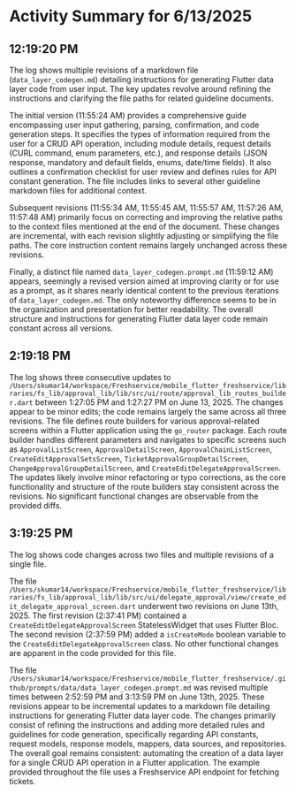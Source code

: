 # Activity Summary for 6/13/2025

## 12:19:20 PM
The log shows multiple revisions of a markdown file (`data_layer_codegen.md`) detailing instructions for generating Flutter data layer code from user input.  The key updates revolve around refining the instructions and clarifying the file paths for related guideline documents.

The initial version (11:55:24 AM) provides a comprehensive guide encompassing user input gathering, parsing, confirmation, and code generation steps.  It specifies the types of information required from the user for a CRUD API operation, including module details, request details (CURL command, enum parameters, etc.), and response details (JSON response, mandatory and default fields, enums, date/time fields). It also outlines a confirmation checklist for user review and defines rules for API constant generation.  The file includes links to several other guideline markdown files for additional context.

Subsequent revisions (11:55:34 AM, 11:55:45 AM, 11:55:57 AM, 11:57:26 AM, 11:57:48 AM) primarily focus on correcting and improving the relative paths to the context files mentioned at the end of the document.  These changes are incremental, with each revision slightly adjusting or simplifying the file paths.  The core instruction content remains largely unchanged across these revisions.

Finally, a distinct file named `data_layer_codegen.prompt.md` (11:59:12 AM) appears, seemingly a revised version aimed at improving clarity or for use as a prompt, as it shares nearly identical content to the previous iterations of `data_layer_codegen.md`.  The only noteworthy difference seems to be in the organization and presentation for better readability. The overall structure and instructions for generating Flutter data layer code remain constant across all versions.


## 2:19:18 PM
The log shows three consecutive updates to `/Users/skumar14/workspace/Freshservice/mobile_flutter_freshservice/libraries/fs_lib/approval_lib/lib/src/ui/route/approval_lib_routes_builder.dart` between 1:27:05 PM and 1:27:27 PM on June 13, 2025.  The changes appear to be minor edits; the code remains largely the same across all three revisions.  The file defines route builders for various approval-related screens within a Flutter application using the `go_router` package. Each route builder handles different parameters and navigates to specific screens such as `ApprovalListScreen`, `ApprovalDetailScreen`, `ApprovalChainListScreen`, `CreateEditApprovalSetsScreen`, `TicketApprovalGroupDetailScreen`, `ChangeApprovalGroupDetailScreen`, and `CreateEditDelegateApprovalScreen`.  The updates likely involve minor refactoring or typo corrections, as the core functionality and structure of the route builders stay consistent across the revisions.  No significant functional changes are observable from the provided diffs.


## 3:19:25 PM
The log shows code changes across two files and multiple revisions of a single file.

The file `/Users/skumar14/workspace/Freshservice/mobile_flutter_freshservice/libraries/fs_lib/approval_lib/lib/src/ui/delegate_approval/view/create_edit_delegate_approval_screen.dart` underwent two revisions on June 13th, 2025.  The first revision (2:37:41 PM) contained a `CreateEditDelegateApprovalScreen` StatelessWidget that uses Flutter Bloc. The second revision (2:37:59 PM) added a `isCreateMode` boolean variable to the `CreateEditDelegateApprovalScreen` class.  No other functional changes are apparent in the code provided for this file.

The file `/Users/skumar14/workspace/Freshservice/mobile_flutter_freshservice/.github/prompts/data/data_layer_codegen.prompt.md` was revised multiple times between 2:52:59 PM and 3:13:59 PM on June 13th, 2025. These revisions appear to be incremental updates to a markdown file detailing instructions for generating Flutter data layer code.  The changes primarily consist of refining the instructions and adding more detailed rules and guidelines for code generation, specifically regarding API constants, request models, response models, mappers, data sources, and repositories.  The overall goal remains consistent: automating the creation of a data layer for a single CRUD API operation in a Flutter application.  The example provided throughout the file uses a Freshservice API endpoint for fetching tickets.
